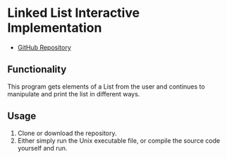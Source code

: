 # Linked List Interactive Implementation

* [GitHub Repository](https://github.com/colinmcdaniel/linked-list)

## Functionality

 This program gets elements of a List from the user and continues to manipulate and print the list in different ways.

## Usage

1. Clone or download the repository.
2. Either simply run the Unix executable file, or compile the source code yourself and run.



